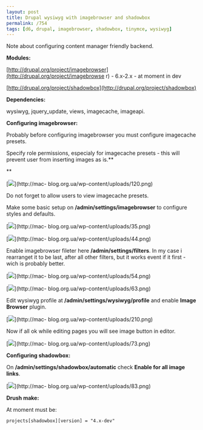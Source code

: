 ```yaml
---
layout: post
title: Drupal wysiwyg with imagebrowser and shadowbox
permalink: /754
tags: [d6, drupal, imagebrowser, shadowbox, tinymce, wysiwyg]
---
```


Note about configuring content manager friendly backend.


**Modules:**

[http://drupal.org/project/imagebrowser](http://drupal.org/project/imagebrowse
r) - 6.x-2.x - at moment in dev


[http://drupal.org/project/shadowbox](http://drupal.org/project/shadowbox)


**Dependencies:**

wysiwyg, jquery_update, views, imagecache, imageapi.


**Configuring imagebrowser:**

Probably before configuring imagebrowser you must configure imagecache
presets.


Specify role permissions, especialy for imagecache presets - this will prevent
user from inserting images as is.**

**

[![](http://mac-blog.org.ua/wp-content/uploads/120-300x172.png)](http://mac-
blog.org.ua/wp-content/uploads/120.png)


Do not forget to allow users to view imagecache presets.


Make some basic setup on **/admin/settings/imagebrowser** to configure styles
and defaults.


[![](http://mac-blog.org.ua/wp-content/uploads/35-209x300.png)](http://mac-
blog.org.ua/wp-content/uploads/35.png)


[![](http://mac-blog.org.ua/wp-content/uploads/44-218x300.png)](http://mac-
blog.org.ua/wp-content/uploads/44.png)


Enable imagebrowser fileter here **/admin/settings/filters**. In my case i
rearranget it to be last, after all other filters, but it works event if it
first - wich is probably better.


[![](http://mac-blog.org.ua/wp-content/uploads/54-236x300.png)](http://mac-
blog.org.ua/wp-content/uploads/54.png)


[![](http://mac-blog.org.ua/wp-content/uploads/63-300x264.png)](http://mac-
blog.org.ua/wp-content/uploads/63.png)


Edit wysiwyg profile at **/admin/settings/wysiwyg/profile** and enable **Image
Browser** plugin.


[![](http://mac-blog.org.ua/wp-content/uploads/210-300x120.png)](http://mac-
blog.org.ua/wp-content/uploads/210.png)


Now if all ok while editing pages you will see image button in editor.


[![](http://mac-blog.org.ua/wp-content/uploads/73-300x173.png)](http://mac-
blog.org.ua/wp-content/uploads/73.png)


**Configuring shadowbox:**

On **/admin/settings/shadowbox/automatic** check **Enable for all image
links**.


[![](http://mac-blog.org.ua/wp-content/uploads/83-300x171.png)](http://mac-
blog.org.ua/wp-content/uploads/83.png)


**Drush make:**

At moment must be:


    projects[shadowbox][version] = "4.x-dev"






